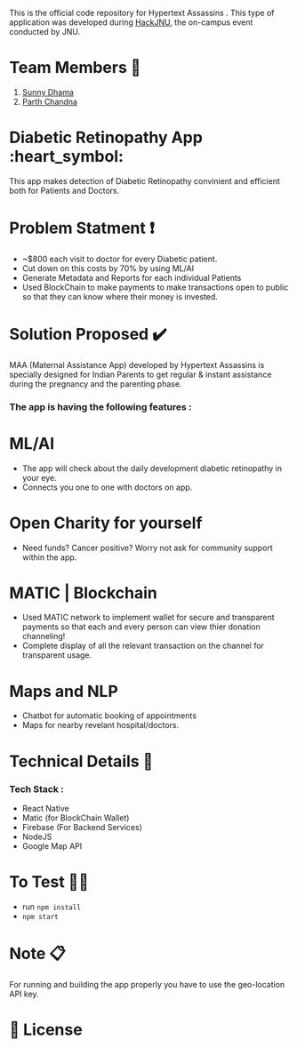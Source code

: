 This is the official code repository for Hypertext Assassins . This type of application was developed during [HackJNU](https://hackjnu.in), the on-campus event conducted by JNU.

# Team Members :triangular_flag_on_post:
1. [Sunny Dhama](https://github.com/blackwolf08)
2. [Parth Chandna](https://github.com/pchandna24) 


# Diabetic Retinopathy App :heart_symbol:
This app makes detection of Diabetic Retinopathy convinient and efficient both for Patients and Doctors.


# Problem Statment :heavy_exclamation_mark:
- ~$800 each visit to doctor for every Diabetic patient.
- Cut down on this costs by 70% by using ML/AI
- Generate Metadata and Reports for each individual Patients
- Used BlockChain to make payments to make transactions open to public so that they can know where their money is invested.

# Solution Proposed :heavy_check_mark:
MAA (Maternal Assistance App) developed by Hypertext Assassins is specially designed for Indian Parents to get regular & instant assistance during the pregnancy and the parenting phase. 
### The app is having the following features : 
# ML/AI

- The app will check about the daily development diabetic retinopathy in your eye.
- Connects you one to one with doctors on app.

# Open Charity for yourself
- Need funds? Cancer positive? Worry not ask for community support within the app.

# MATIC | Blockchain

- Used MATIC network to implement wallet for secure and transparent payments so that each and every person can view thier donation channeling!
- Complete display of all the relevant transaction on the channel for transparent usage.

# Maps and NLP
- Chatbot for automatic booking of appointments
- Maps for nearby revelant hospital/doctors.

# Technical Details 🔧
### Tech Stack : 
- React Native
- Matic (for BlockChain Wallet)
- Firebase (For Backend Services)
- NodeJS
- Google Map API



# To Test 👨‍💻
- run `npm install`
- `npm start`



# Note :clipboard:
For running and building the app properly you have to use the geo-location API key.


# 📜 License
